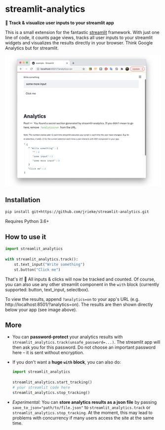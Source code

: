 # streamlit-analytics

**👀 Track & visualize user inputs to your streamlit app**

This is a small extension for the fantastic [streamlit](https://www.streamlit.io/) 
framework. With just one line of code, it counts page views, tracks all user inputs 
to your streamlit widgets and visualizes the results directly in your browser. Think 
Google Analytics but for streamlit.

<p align="center">
    <img src="images/example.png" width=600>
</p>


## Installation

```bash
pip install git+https://github.com/jrieke/streamlit-analytics.git
```

Requires Python 3.6+


## How to use it

```python
import streamlit_analytics

with streamlit_analytics.track():
    st.text_input("Write something")
    st.button("Click me")
```

That's it! 🎈 All inputs & clicks will now be tracked and counted. Of course, you
can also use any other streamlit component in the `with` block (currently supported:
button, text_input, selectbox). 

To view the results, append `?analytics=on` to your app's URL 
(e.g. http://localhost:8501/?analytics=on). The results are then shown directly below 
your app (see image above).


## More

- You can **password-protect** your analytics results with 
`streamlit_analytics.track(unsafe_password=...)`. The streamlit app will then ask you 
for this password. Do not choose an important password here – it is sent without 
encryption.
- If you don't want a **huge `with` block**, you can also do:

    ```python
    import streamlit_analytics

    streamlit_analytics.start_tracking()
    # your streamlit code here
    streamlit_analytics.stop_tracking()
    ```

- *Experimental:* You can **store analytics results as a json file** by passing 
`save_to_json="path/to/file.json"` to `streamlit_analytics.track` or 
`streamlit_analytics.stop_tracking`. At the moment, this may lead to problems with 
concurrency if many users access the site at the same time. 
